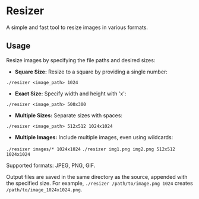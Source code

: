 # Resizer
A simple and fast tool to resize images in various formats.

## Usage
Resize images by specifying the file paths and desired sizes:

- **Square Size:** Resize to a square by providing a single number:
  
`./resizer <image_path> 1024`

- **Exact Size:** Specify width and height with 'x':
  
`./resizer <image_path> 500x300`

- **Multiple Sizes:** Separate sizes with spaces:
  
`./resizer <image_path> 512x512 1024x1024`

- **Multiple Images:** Include multiple images, even using wildcards:
  
`./resizer images/* 1024x1024`
`./resizer img1.png img2.png 512x512 1024x1024`

Supported formats: JPEG, PNG, GIF.

Output files are saved in the same directory as the source, appended with the specified size. For example, `./resizer /path/to/image.png 1024` creates `/path/to/image_1024x1024.png`.
